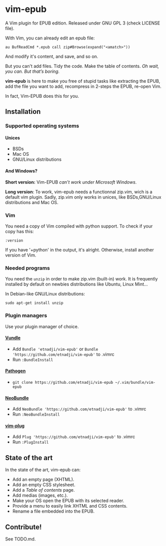 # vim-epub

A Vim plugin for EPUB edition.
Released under GNU GPL 3 (check LICENSE file).

With Vim, you can already edit an epub file:

`au BufReadCmd *.epub call zip#Browse(expand("<amatch>"))`

And modify it's content, and save, and so on.

But you can't add files.
Tidy the code.
Make the table of contents. *Oh wait, you can. But that’s boring.*

**vim-epub** is here to make you free of stupid tasks like extracting the EPUB, add the file you want to add, recompress in 2-steps the EPUB, re-open Vim.

In fact, Vim-EPUB does this for you.

## Installation

### Supported operating systems

#### Unices

- BSDs
- Mac OS
- GNU/Linux distributions

#### And Windows?

**Short version:** Vim-EPUB _can’t work under Microsoft Windows_.

**Long version**: To work, vim-epub needs a functionnal zip.vim, wich is a default vim plugin. Sadly, zip.vim only works in unices, like BSDs,GNU/Linux distributions and Mac OS.

### Vim

You need a copy of Vim compiled with python support. To check if your copy has this:

`:version`

If you have '+python' in the output, it's alright. Otherwise, install another version of Vim.

### Needed programs

You need the `unzip` in order to make zip.vim (built-in) work. It is frequently installed by default on newbies distributions like Ubuntu, Linux Mint…

In Debian-like GNU/Linux distributions:

`sudo apt-get install unzip`

### Plugin managers

Use your plugin manager of choice.

#### [Vundle](https://github.com/gmarik/vundle)
  - Add `Bundle 'etnadji/vim-epub'` or `Bundle 'https://github.com/etnadji/vim-epub'` to .vimrc
  - Run `:BundleInstall`

#### [Pathogen](https://github.com/tpope/vim-pathogen)
  - `git clone https://github.com/etnadji/vim-epub ~/.vim/bundle/vim-epub`

#### [NeoBundle](https://github.com/Shougo/neobundle.vim)
  - Add `NeoBundle 'https://github.com/etnadji/vim-epub'` to .vimrc
  - Run `:NeoBundleInstall`

#### [vim-plug](https://github.com/junegunn/vim-plug)
  - Add `Plug 'https://github.com/etnadji/vim-epub'` to .vimrc
  - Run `:PlugInstall`

## State of the art

In the state of the art, vim-epub can:

- Add an empty page (XHTML).
- Add an empty CSS stylesheet.
- Add a _Table of contents_ page.
- Add medias (images, etc.).
- Make your OS open the EPUB with its selected reader.
- Provide a menu to easily link XHTML and CSS contents.
- Rename a file embedded into the EPUB.

## Contribute!

See TODO.md.